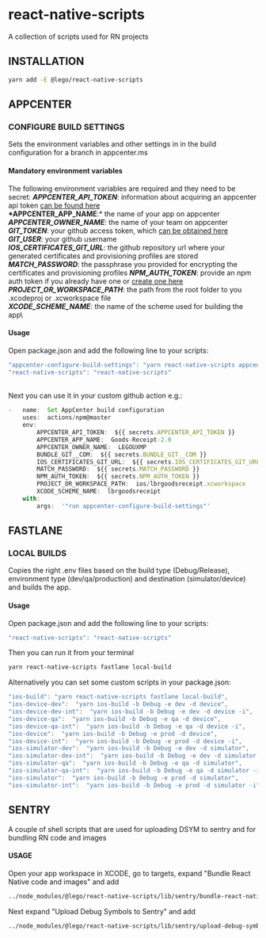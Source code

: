 # react-native-scripts

A collection of scripts used for RN projects

## INSTALLATION

```bash
yarn add -E @lego/react-native-scripts
```

## APPCENTER

### CONFIGURE BUILD SETTINGS

Sets the environment variables and other settings in in the build configuration for a branch in appcenter.ms

#### Mandatory environment variables

The following environment variables are required and they need to be secret:
**_APPCENTER_API_TOKEN_**: information about acquiring an appcenter api token [can be found here](https://docs.microsoft.com/en-us/appcenter/api-docs/)\
**\*APPCENTER_APP_NAME**:\* the name of your app on appcenter\
**_APPCENTER_OWNER_NAME_**: the name of your team on appcenter\
**_GIT_TOKEN_**: your github access token, which [can be obtained here](https://docs.cachethq.io/docs/github-oauth-token)\
**_GIT_USER_**: your github username\
**_IOS_CERTIFICATES_GIT_URL_**: the github repository url where your generated certificates and provisioning profiles are stored\
**_MATCH_PASSWORD_**: the passphrase you provided for encrypting the certificates and provisioning profiles
**_NPM_AUTH_TOKEN_**: provide an npm auth token if you already have one or [create one here](https://docs.npmjs.com/creating-and-viewing-authentication-tokens)\
**_PROJECT_OR_WORKSPACE_PATH_**: the path from the root folder to you .xcodeproj or .xcworkspace file\
**_XCODE_SCHEME_NAME_**: the name of the scheme used for building the app\

#### Usage

Open package.json and add the following line to your scripts:

```javascript
"appcenter-configure-build-settings": "yarn react-native-scripts appcenter configure-build-settings",
"react-native-scripts": "react-native-scripts"
```

\
Next you can use it in your custom github action e.g.:

```javascript
-  	name:  Set AppCenter build configuration
	uses:  actions/npm@master
	env:
		APPCENTER_API_TOKEN:  ${{ secrets.APPCENTER_API_TOKEN }}
		APPCENTER_APP_NAME:  Goods-Receipt-2.0
		APPCENTER_OWNER_NAME:  LEGOUXMP
		BUNDLE_GIT__COM:  ${{ secrets.BUNDLE_GIT__COM }}
		IOS_CERTIFICATES_GIT_URL:  ${{ secrets.IOS_CERTIFICATES_GIT_URL }}
		MATCH_PASSWORD:  ${{ secrets.MATCH_PASSWORD }}
		NPM_AUTH_TOKEN:  ${{ secrets.NPM_AUTH_TOKEN }}
		PROJECT_OR_WORKSPACE_PATH:  ios/lbrgoodsreceipt.xcworkspace
		XCODE_SCHEME_NAME:  lbrgoodsreceipt
	with:
		args:  '"run appcenter-configure-build-settings"'
```

## FASTLANE

### LOCAL BUILDS

Copies the right .env files based on the build type (Debug/Release), environment type (dev/qa/production) and destination (simulator/device) and builds the app.

#### Usage

Open package.json and add the following line to your scripts:

```javascript
"react-native-scripts": "react-native-scripts"
```

Then you can run it from your terminal

```bash
yarn react-native-scripts fastlane local-build
```

Alternatively you can set some custom scripts in your package.json:

```javascript
"ios-build": "yarn react-native-scripts fastlane local-build",
"ios-device-dev":  "yarn ios-build -b Debug -e dev -d device",
"ios-device-dev-int":  "yarn ios-build -b Debug -e dev -d device -i",
"ios-device-qa":  "yarn ios-build -b Debug -e qa -d device",
"ios-device-qa-int":  "yarn ios-build -b Debug -e qa -d device -i",
"ios-device":  "yarn ios-build -b Debug -e prod -d device",
"ios-device-int":  "yarn ios-build -b Debug -e prod -d device -i",
"ios-simulator-dev":  "yarn ios-build -b Debug -e dev -d simulator",
"ios-simulator-dev-int":  "yarn ios-build -b Debug -e dev -d simulator -i",
"ios-simulator-qa":  "yarn ios-build -b Debug -e qa -d simulator",
"ios-simulator-qa-int":  "yarn ios-build -b Debug -e qa -d simulator -i",
"ios-simulator":  "yarn ios-build -b Debug -e prod -d simulator",
"ios-simulator-int":  "yarn ios-build -b Debug -e prod -d simulator -i"
```

## SENTRY

A couple of shell scripts that are used for uploading DSYM to sentry and for bundling RN code and images

#### USAGE

Open your app workspace in XCODE, go to targets, expand "Bundle React Native code and images" and add

```bash
../node_modules/@lego/react-native-scripts/lib/sentry/bundle-react-native-code-and-images.sh
```

Next expand "Upload Debug Symbols to Sentry" and add

```bash
../node_modules/@lego/react-native-scripts/lib/sentry/upload-debug-symbols-to-sentry.sh
```
